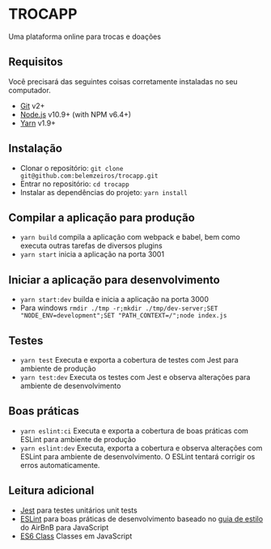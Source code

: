 # TROCAPP

Uma plataforma online para trocas e doações

## Requisitos

Você precisará das seguintes coisas corretamente instaladas no seu computador.

- [Git](http://git-scm.com/) v2+
- [Node.js](http://nodejs.org/) v10.9+ (with NPM v6.4+)
- [Yarn](https://yarnpkg.com) v1.9+

## Instalação

- Clonar o repositório: `git clone git@github.com:belemzeiros/trocapp.git`
- Entrar no repositório: `cd trocapp`
- Instalar as dependências do projeto: `yarn install`

## Compilar a aplicação para produção

- `yarn build` compila a aplicação com webpack e babel, bem como executa outras tarefas de diversos plugins
- `yarn start` inicia a aplicação na porta 3001

## Iniciar a aplicação para desenvolvimento

- `yarn start:dev` builda e inicia a aplicação na porta 3000
- Para windows `rmdir ./tmp -r;mkdir ./tmp/dev-server;SET "NODE_ENV=development";SET "PATH_CONTEXT=/";node index.js`

## Testes

- `yarn test` Executa e exporta a cobertura de testes com Jest para ambiente de produção
- `yarn test:dev` Executa os testes com Jest e observa alterações para ambiente de desenvolvimento

## Boas práticas

- `yarn eslint:ci` Executa e exporta a cobertura de boas práticas com ESLint para ambiente de produção
- `yarn eslint:dev` Executa, exporta a cobertura e observa alterações com ESLint para ambiente de desenvolvimento. O ESLint tentará corrigir os erros automaticamente.

## Leitura adicional

- [Jest](https://github.com/facebook/jest) para testes unitários unit tests
- [ESLint](https://eslint.org/) para boas práticas de desenvolvimento baseado no [guia de estilo](https://github.com/airbnb/javascript) do AirBnB para JavaScript
- [ES6 Class](https://translate.google.com/translate?sl=en&tl=pt&u=https%3A//developer.mozilla.org/en-US/docs/Web/JavaScript/Reference/Classes) Classes em JavaScript

